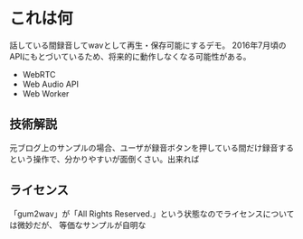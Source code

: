 # これは何

話している間録音してwavとして再生・保存可能にするデモ。
2016年7月頃のAPIにもとづいているため、将来的に動作しなくなる可能性がある。


* WebRTC
* Web Audio API
* Web Worker


## 技術解説


元ブログ上のサンプルの場合、ユーザが録音ボタンを押している間だけ録音するという操作で、分かりやすいが面倒くさい。出来れば


## ライセンス

「gum2wav」が「All Rights Reserved.」という状態なのでライセンスについては微妙だが、
等価なサンプルが自明な

